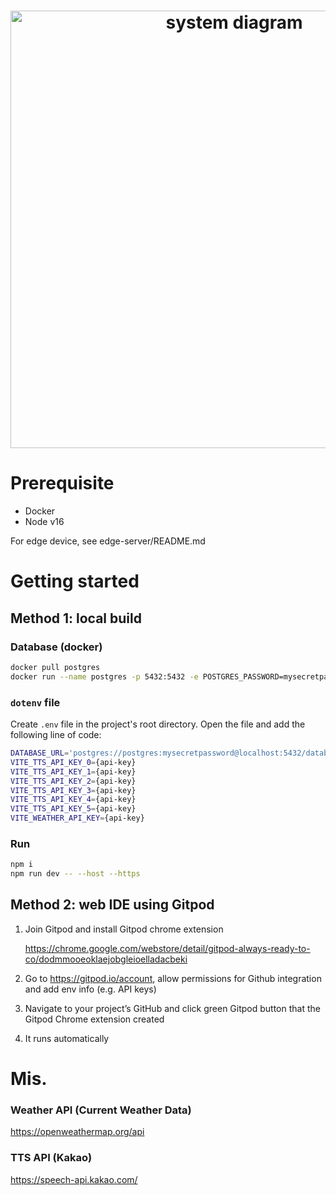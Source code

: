 <h1 align='center'>
  <img src='static/diagram.png' alt='system diagram' width='700'>
</h1>

# Prerequisite

- Docker
- Node v16

For edge device, see edge-server/README.md

# Getting started

## Method 1: local build

### Database (docker)

```bash
docker pull postgres
docker run --name postgres -p 5432:5432 -e POSTGRES_PASSWORD=mysecretpassword -d postgres
```

### `dotenv` file

Create `.env` file in the project's root directory. Open the file and add the following line of code:

```bash
DATABASE_URL='postgres://postgres:mysecretpassword@localhost:5432/database'
VITE_TTS_API_KEY_0={api-key}
VITE_TTS_API_KEY_1={api-key}
VITE_TTS_API_KEY_2={api-key}
VITE_TTS_API_KEY_3={api-key}
VITE_TTS_API_KEY_4={api-key}
VITE_TTS_API_KEY_5={api-key}
VITE_WEATHER_API_KEY={api-key}
```

### Run

```bash
npm i
npm run dev -- --host --https
```

## Method 2: web IDE using Gitpod

1. Join Gitpod and install Gitpod chrome extension

   https://chrome.google.com/webstore/detail/gitpod-always-ready-to-co/dodmmooeoklaejobgleioelladacbeki

2. Go to https://gitpod.io/account, allow permissions for Github integration and add env info (e.g. API keys)

3. Navigate to your project’s GitHub and click green Gitpod button that the Gitpod Chrome extension created

4. It runs automatically

# Mis.

### Weather API (Current Weather Data)

https://openweathermap.org/api

### TTS API (Kakao)

https://speech-api.kakao.com/

